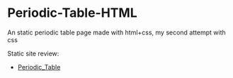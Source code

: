 # Periodic-Table-HTML
An static periodic table page made with html+css, my second attempt with css

Static site review:
+ [Periodic_Table](https://defkiehaust.github.io/Periodic-Table-HTML/)
